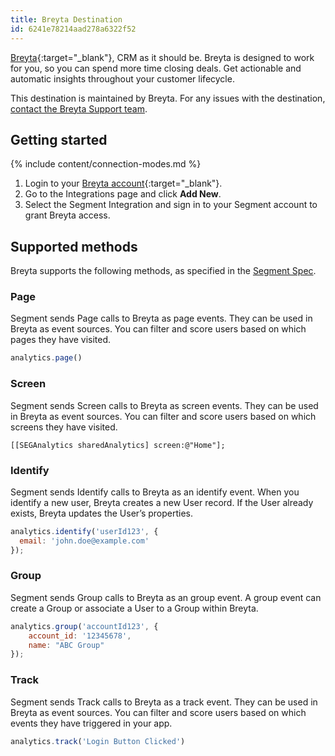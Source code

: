 ```yaml
---
title: Breyta Destination
id: 6241e78214aad278a6322f52
---
```


[Breyta](https://breyta.io/?utm_source=segmentio&utm_medium=docs&utm_campaign=partners){:target="_blank"}, CRM as it should be. Breyta is designed to work for you, so you can spend more time closing deals. Get actionable and automatic insights throughout your customer lifecycle.

This destination is maintained by Breyta. For any issues with the destination, [contact the Breyta Support team](mailto:hello@breyta.io).

## Getting started

{% include content/connection-modes.md %} 

1. Login to your [Breyta account](https://app.breyta.io){:target="_blank"}.
2. Go to the Integrations page and click **Add New**.
3. Select the Segment Integration and sign in to your Segment account to grant Breyta access.

## Supported methods

Breyta supports the following methods, as specified in the [Segment Spec](/docs/connections/spec).

### Page

Segment sends Page calls to Breyta as page events. They can be used in Breyta as event sources. You can filter and score users based on which pages they have visited.
```js
analytics.page()
```

### Screen

Segment sends Screen calls to Breyta as screen events. They can be used in Breyta as event sources. You can filter and score users based on which screens they have visited.
```obj-c
[[SEGAnalytics sharedAnalytics] screen:@"Home"];
```

### Identify

Segment sends Identify calls to Breyta as an identify event. When you identify a new user, Breyta creates a new User record. If the User already exists, Breyta updates the User’s properties.
```js
analytics.identify('userId123', {
  email: 'john.doe@example.com'
});
```

### Group

Segment sends Group calls to Breyta as an group event. A group event can create a Group or associate a User to a Group within Breyta.
```js
analytics.group('accountId123', {
	account_id: '12345678',
	name: "ABC Group"
});
```

### Track

Segment sends Track calls to Breyta as a track event. They can be used in Breyta as event sources. You can filter and score users based on which events they have triggered in your app.
```js
analytics.track('Login Button Clicked')
```
